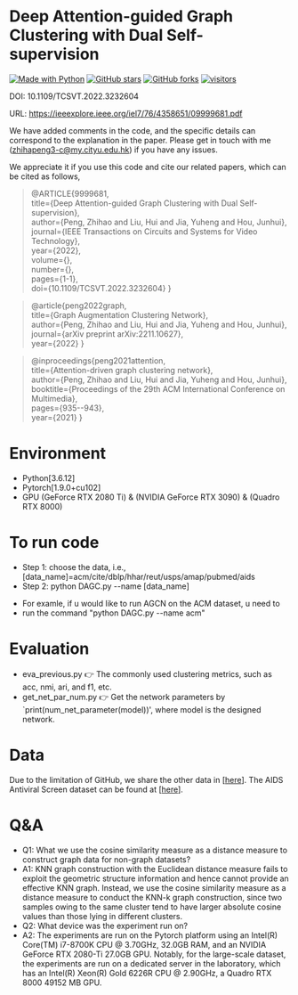 # Deep Attention-guided Graph Clustering with Dual Self-supervision

[python-img]: https://img.shields.io/github/languages/top/ZhihaoPENG-CityU/DAGC?color=lightgrey
[stars-img]: https://img.shields.io/github/stars/ZhihaoPENG-CityU/DAGC?color=yellow
[stars-url]: https://github.com/ZhihaoPENG-CityU/DAGC/stargazers
[fork-img]: https://img.shields.io/github/forks/ZhihaoPENG-CityU/DAGC?color=lightblue&label=fork
[fork-url]: https://github.com/ZhihaoPENG-CityU/DAGC/network/members
[visitors-img]: https://visitor-badge.glitch.me/badge?page_id=ZhihaoPENG-CityU.DAGC
[agcn-url]: https://github.com/ZhihaoPENG-CityU/DAGC

[![Made with Python][python-img]][agcn-url]
[![GitHub stars][stars-img]][stars-url]
[![GitHub forks][fork-img]][fork-url]
[![visitors][visitors-img]][agcn-url]

DOI: 10.1109/TCSVT.2022.3232604

URL: https://ieeexplore.ieee.org/iel7/76/4358651/09999681.pdf

We have added comments in the code, and the specific details can correspond to the explanation in the paper. Please get in touch with me (zhihapeng3-c@my.cityu.edu.hk) if you have any issues.

We appreciate it if you use this code and cite our related papers, which can be cited as follows,
> @ARTICLE{9999681, <br>
>   title={Deep Attention-guided Graph Clustering with Dual Self-supervision},  <br>
>   author={Peng, Zhihao and Liu, Hui and Jia, Yuheng and Hou, Junhui},  <br>
>   journal={IEEE Transactions on Circuits and Systems for Video Technology},   <br>
>   year={2022}, <br>
>   volume={}, <br>
>   number={}, <br>
>   pages={1-1}, <br>
>   doi={10.1109/TCSVT.2022.3232604}
> } <br>

> @article{peng2022graph, <br>
>   title={Graph Augmentation Clustering Network}, <br>
>   author={Peng, Zhihao and Liu, Hui and Jia, Yuheng and Hou, Junhui},  <br>
>   journal={arXiv preprint arXiv:2211.10627}, <br>
>   year={2022}
> } <br>

> @inproceedings{peng2021attention, <br>
>   title={Attention-driven graph clustering network}, <br>
>   author={Peng, Zhihao and Liu, Hui and Jia, Yuheng and Hou, Junhui},  <br>
>   booktitle={Proceedings of the 29th ACM International Conference on Multimedia},  <br>
>   pages={935--943},  <br>
>   year={2021}
> } <br>




# Environment
+ Python[3.6.12]
+ Pytorch[1.9.0+cu102]
+ GPU (GeForce RTX 2080 Ti) & (NVIDIA GeForce RTX 3090) & (Quadro RTX 8000)

# To run code
+ Step 1: choose the data, i.e., [data_name]=acm/cite/dblp/hhar/reut/usps/amap/pubmed/aids
+ Step 2: python DAGC.py --name [data_name]
* For examle, if u would like to run AGCN on the ACM dataset, u need to
* run the command "python DAGC.py --name acm"

# Evaluation
+ eva_previous.py
👉
The commonly used clustering metrics, such as acc, nmi, ari, and f1, etc.
+ get_net_par_num.py
👉
Get the network parameters by `print(num_net_parameter(model))', where model is the designed network.

# Data
Due to the limitation of GitHub, we share the other data in [<a href="https://drive.google.com/drive/folders/1D_kH2loUTH6fHfdwnVElUHVw1kHfflVV?usp=sharing">here</a>]. The AIDS Antiviral Screen dataset can be found at [<a href="https://paperswithcode.com/dataset/aids-antiviral-screen">here</a>]. 

# Q&A
* Q1: What we use the cosine similarity measure as a distance measure to construct graph data for non-graph datasets?
* A1: KNN graph construction with the Euclidean distance measure fails to exploit the geometric structure information and hence cannot provide an effective KNN graph. Instead, we use the cosine similarity measure as a distance measure to conduct the KNN-k graph construction, since two samples owing to the same cluster tend to have larger absolute cosine values than those lying in different clusters.
* Q2: What device was the experiment run on?
* A2: The experiments are run on the Pytorch platform using an Intel(R) Core(TM) i7-8700K CPU @ 3.70GHz, 32.0GB RAM, and an NVIDIA GeForce RTX 2080-Ti 27.0GB GPU. Notably, for the large-scale dataset, the experiments are run on a dedicated server in the laboratory, which has an Intel(R) Xeon(R) Gold 6226R CPU @ 2.90GHz, a Quadro RTX 8000 49152 MB GPU.
